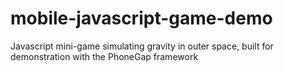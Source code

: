 # mobile-javascript-game-demo
Javascript mini-game simulating gravity in outer space, built for demonstration with the PhoneGap framework
